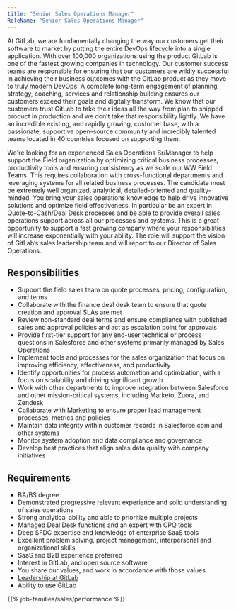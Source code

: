 ```yaml
---
title: "Senior Sales Operations Manager"
RoleName: "Senior Sales Operations Manager"
---
```


At GitLab, we are fundamentally changing the way our customers get their software to market by putting the entire DevOps lifecycle into a single application. With over 100,000 organizations using the product GitLab is one of the fastest growing companies in technology. Our customer success teams are responsible for ensuring that our customers are wildly successful in achieving their business outcomes with the GitLab product as they move to truly modern DevOps. A complete long-term engagement of planning, strategy, coaching, services and relationship building ensures our customers exceed their goals and digitally transform. We know that our customers trust GitLab to take their ideas all the way from plan to shipped product in production and we don’t take that responsibility lightly. We have an incredible existing, and rapidly growing, customer base, with a passionate, supportive open-source community and incredibly talented teams located in 40 countries focused on supporting them.

We're looking for an experienced Sales Operations Sr/Manager to help support the Field organization by optimizing critical business processes, productivity tools and ensuring consistency as we scale our WW Field Teams.  This requires collaboration with cross-functional departments and leveraging systems for all related business processes.  The candidate must be extremely well organized, analytical, detailed-oriented and quality-minded.  You bring your sales operations knowledge to help drive innovative solutions and optimize field effectiveness. In particular be an expert in Quote-to-Cash/Deal Desk processes and be able to provide overall sales operations support across all our processes and systems.  This is a great opportunity to support a fast growing company where your responsibilities will increase exponentially with your ability.  The role will support the vision of GitLab’s sales leadership team and will report to our Director of Sales Operations.

## Responsibilities

- Support the field sales team on quote processes, pricing, configuration, and terms
- Collaborate with the finance deal desk team to ensure that quote creation and approval SLAs are met
- Review non-standard deal terms and ensure compliance with published sales and approval policies and act as escalation point for approvals
- Provide first-tier support for any end-user technical or process questions in Salesforce and other systems primarily managed by Sales Operations
- Implement tools and processes for the sales organization that focus on improving efficiency, effectiveness, and productivity
- Identify opportunities for process automation and optimization, with a focus on scalability and driving significant growth
- Work with other departments to improve integration between Salesforce and other mission-critical systems, including Marketo, Zuora, and Zendesk
- Collaborate with Marketing to ensure proper lead management processes, metrics and policies
- Maintain data integrity within customer records in Salesforce.com and other systems
- Monitor system adoption and data compliance and governance
- Develop best practices that align sales data quality with company initiatives

## Requirements

- BA/BS degree
- Demonstrated progressive relevant experience and solid understanding of sales operations
- Strong analytical ability and able to prioritize multiple projects
- Managed Deal Desk functions and an expert with CPQ tools
- Deep SFDC expertise and knowledge of enterprise SaaS tools
- Excellent problem solving, project management, interpersonal and organizational skills
- SaaS and B2B experience preferred
- Interest in GitLab, and open source software
- You share our values, and work in accordance with those values.
- [Leadership at GitLab](/handbook/company/structure/#management-group)
- Ability to use GitLab

{{% job-families/sales/performance %}}
